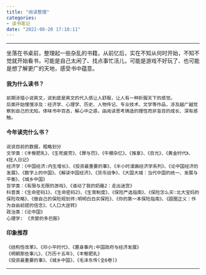 ```yaml
---
title: "阅读整理"
categories: 
- 读书笔记
date: "2022-08-20 17:10:11"
---
```


---
坐落在书桌前，整理起一些杂乱的书籍，从前忆后，实在不知从何时开始，不知不觉就开始看书，可能是自己太闲了、找点事忙活儿，可能是游戏不好玩了、也可能是想了解更广的天地，感受书中蕴意。

#### 我为什么读书？
    前期涉猎小说爽文，说到底是爽文的代入感让人舒服，让人有一种折服天下的感觉。  
    后面开始慢慢涉及：经济学、心理学、历史、人物传记、专业技术、文学等作品，涉及越广越觉察到自己的无知。体味书中百态，解心中之惑，由阅读思考铸造的理性而非盲目的成长、深有感触。  

#### 今年读完什么书？
    说说目前的数据，粗略划分  
    文学类：《丰臀肥乳》、《生死疲劳》、《罪与罚》、《牛棚杂忆》、《推拿》、《目光》、《黄金时代》、《狂人日记》  
    经济学：《中国经济:内生增长》、《投资最重要的事》、《半小时漫画经济学系列》、《论中国经济的发展》、《数字上的中国》、《解读中国经济》、《货币战争》、《大国大城：当代中国的统一、发展与平衡》、《城乡中国》  
    哲学类：《有限与无限的游戏》、《谁动了我的奶酪2：走出迷宫》  
    科普类：《生命密码1》、《生命密码2》、《生育制度》、《保险严选指南》、《保险怎么买:北大宝妈的保险攻略》、《做自己的保险规划师:明明白白买保险》、《你的第一本保险指南》、《圆圈正义：作为自由前提的信念》、《人口大逆转》  
    政治类：《论中国》    
    心理学: 《贪婪的多巴胺》  
    
#### 印象推荐
    《结构性改革》、《邓小平时代》、《置身事内:中国政府与经济发展》  
    《明朝那些事儿》、《万历十五年》、《丰臀肥乳》
    《投资最重要的事》、《城乡中国》、《毛泽东传(全6卷)》
---